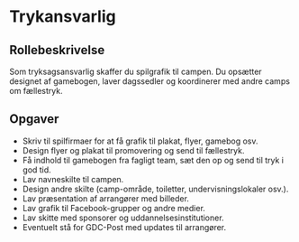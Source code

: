 # Trykansvarlig

## Rollebeskrivelse
Som tryksagsansvarlig skaffer du spilgrafik til campen. Du opsætter designet af gamebogen, laver dagssedler og koordinerer med andre camps om fællestryk.

## Opgaver 
- Skriv til spilfirmaer for at få grafik til plakat, flyer, gamebog osv.
- Design flyer og plakat til promovering og send til fællestryk.
- Få indhold til gamebogen fra fagligt team, sæt den op og send til tryk i god tid.
- Lav navneskilte til campen.
- Design andre skilte (camp-område, toiletter, undervisningslokaler osv.).
- Lav præsentation af arrangører med billeder.
- Lav grafik til Facebook-grupper og andre medier.
- Lav skitte med sponsorer og uddannelsesinstitutioner.
- Eventuelt stå for GDC-Post med updates til arrangører.